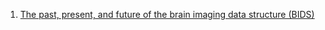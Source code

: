 1. [The past, present, and future of the brain imaging data structure (BIDS)](https://direct.mit.edu/imag/article/doi/10.1162/imag_a_00103/119672)
